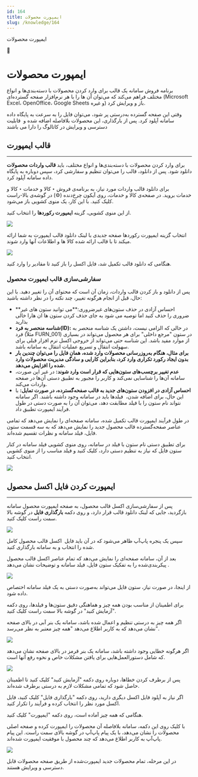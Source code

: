 ```yaml
---
id: 164
title: ایمپورت محصولات
slug: /knowledge/164
---
```



 

ایمپورت محصولات

 

 

📖

# ایمپورت محصولات

برنامه فروش سامانه یک قالب برای وارد کردن محصولات با دسته‌بندی‌ها و انواع مختلف فراهم می‌کند که می‌توان آن ها را با هر نرم‌افزار صفحه گسترده‌ای (Microsoft Excel، OpenOffice، Google Sheets و غیره) باز و ویرایش کرد.

وقتی این صفحه گسترده به‌درستی پر شود، می‌توان فایل را به سرعت به پایگاه داده سامانه آپلود کرد. پس از بارگذاری، این محصولات بلافاصله اضافه شده و  قابلیت دسترسی و ویرایش در کاتالوگ را دارا می باشند

## **قالب ایمپورت​**

---

برای وارد کردن محصولات با دسته‌بندی‌ها و انواع مختلف، باید **قالب واردات محصولات** دانلود شود. پس از دانلود، قالب را می‌توان تنظیم و سفارشی کرد، سپس دوباره به پایگاه داده سامانه آپلود کرد.

برای دانلود قالب واردات مورد نیاز، به برنامه‌ی فروش ‣ کالا و خدمات ‣ کالا و خدمات بروید. در صفحه‌ی کالا و خدمات، روی آیکون چرخ‌دنده (⚙️) در گوشه‌ی بالا-راست کلیک کنید. با این کار، یک منوی کشویی باز می‌شود.

از این منوی کشویی، گزینه **ایمپورت رکوردها** را انتخاب کنید.

![](https://odoofarsi.com/web/image/1704-6f65e8a8/image.png?access_token=05b34dd6-7574-442e-b42e-b170fc106875)

انتخاب گزینه ایمپورت رکوردها صفحه جدیدی با لینک دانلود قالب ایمپورت به شما ارائه میکند تا با قالب ارائه شده کالا ها و اطلاعات آنها وارد شوند.

![](https://odoofarsi.com/web/image/1920-4b9e7fe2/image.png?access_token=3b603688-a1b9-4b95-b52d-9befc0461cd9)

هنگامی که دانلود قالب تکمیل شد، فایل اکسل را باز کنید تا مقادیر را وارد کنید.

### **سفارشی‌سازی قالب ایمپورت محصول**

پس از دانلود و باز کردن قالب واردات، زمان آن است که محتوای آن را تغییر دهید. با این حال، قبل از انجام هرگونه تغییر، چند نکته را در نظر داشته باشید:

* **احساس آزادی در حذف ستون‌های غیرضروری:**می توانید ستون های غیر ضروری را حذف کنید اما توصیه می شود به جای حذف کردن ستون ها ان هارا خالی بذارید
* **شناسه منحصر به فرد(ID):** در حالی که الزامی نیست، داشتن یک شناسه منحصر به فرد (مثلاً FURN\_001) در ستون "مرجع داخلی" برای هر محصول می‌تواند در بسیاری از موارد مفید باشد. این شناسه حتی می‌تواند از خروجی اکسل نرم افزار قبلی برای سهولت انتقال و تسریع عملیات انتقال به سامانه باشد.
* **برای مثال، هنگام به‌روزرسانی محصولات وارد شده، همان فایل را می‌توان چندین بار بدون ایجاد رکورد تکراری وارد کرد، بنابراین کارایی و سادگی مدیریت محصولات وارد شده را افزایش می‌دهد.**
* **عدم تغییر برچسب‌های ستون‌هایی که قرار است وارد شوند:** در غیر این صورت، سامانه آن‌ها را شناسایی نمی‌کند و کاربر را مجبور به تطبیق دستی آن‌ها در صفحه واردات می‌کند.
* **احساس آزادی در افزودن ستون‌های جدید به قالب صفحه‌گسترده، در صورت تمایل:** با این حال، برای اضافه شدن،  فیلدها باید در سامانه وجود داشته باشند. اگر سامانه نتواند نام ستون را با فیلد مطابقت دهد، می‌توان آن را به صورت دستی در طول فرآیند ایمپورت تطبیق داد.

در طول فرآیند ایمپورت قالب تکمیل شده، سامانه صفحه‌ای را نمایش می‌دهد که تمامی عناصر صفحه‌گسترده قالب محصول جدید را نمایش می‌دهد که به سه قسمت ستون فایل، فیلد سامانه و نظرات تقسیم شده‌اند.

برای تطبیق دستی نام ستون با فیلد در سامانه، روی منوی کشویی فیلد سامانه در کنار ستون فایل که نیاز به تنظیم دستی دارد، کلیک کنید و فیلد مناسب را از منوی کشویی انتخاب کنید.

![](https://odoofarsi.com/web/image/1922-64a02b67/Screen%20Shot%202024-07-31%20at%201.45.35%20PM.png?access_token=5b430e17-330d-46a0-a739-630ebe648603)

## **ایمپورت کردن فایل اکسل محصول**

---

پس از سفارشی‌سازی اکسل قالب محصول، به صفحه ایمپورت محصول سامانه بازگردید، جایی که لینک دانلود قالب قرار دارد، و روی دکمه **بارگذاری فایل** در گوشه بالا سمت راست کلیک کنید.

![](https://odoofarsi.com/web/image/1931-4091ce3f/Screen%20Shot%202024-07-31%20at%203.25.56%20PM.png?access_token=f04fea47-9503-4555-a069-435c1800abb1)

سپس یک پنجره پاپ‌آپ ظاهر می‌شود که در آن باید فایل  اکسل قالب محصول کامل شده را انتخاب و به سامانه بارگذاری کنید.

بعد از آن، سامانه صفحه‌ای را نمایش می‌دهد که تمام عناصر اکسل قالب محصول  پیکربندی‌شده را به تفکیک ستون فایل، فیلد سامانه و توضیحات نشان می‌دهد.

![](https://odoofarsi.com/web/image/1932-b0cd3302/image.png?access_token=e7833324-56fd-41fc-a35d-b9a1bca10d6c)

از اینجا، در صورت نیاز، ستون فایل می‌تواند به‌صورت دستی به یک فیلد سامانه اختصاص داده شود.

برای اطمینان از مناسب بودن همه چیز و هماهنگی دقیق ستون‌ها و فیلدها، روی دکمه "آزمایش کنید" در گوشه بالا سمت راست کلیک کنید.

اگر همه چیز به درستی تنظیم و اعمال شده باشد، سامانه یک بنر آبی در بالای صفحه نشان می‌دهد که به کاربر اطلاع می‌دهد "همه چیز معتبر به نظر می‌رسد".

![](https://odoofarsi.com/web/image/1933-32e974d6/image.png?access_token=cdad3c1d-e098-487e-a3e5-b9ae1148cc24)

اگر هرگونه خطایی وجود داشته باشد، سامانه یک بنر قرمز در بالای صفحه نشان می‌دهد که شامل دستورالعمل‌هایی برای یافتن مشکلات خاص و نحوه رفع آنها است.

![](https://odoofarsi.com/web/image/1993-6410b44d/image.png?access_token=ee5fa257-7265-4cc3-a8fe-d41842657686)

پس از برطرف کردن خطاها، دوباره روی دکمه "آزمایش کنید" کلیک کنید تا اطمینان حاصل شود که تمامی مشکلات لازم به درستی برطرف شده‌اند.

اگر نیاز به آپلود فایل اکسل دیگری دارید، روی دکمه "بارگذاری فایل" کلیک کنید، فایل اکسل مورد نظر را انتخاب کرده و فرآیند را تکرار کنید.

هنگامی که همه چیز آماده است، روی دکمه "ایمپورت" کلیک کنید.

با کلیک روی این دکمه، سامانه بلافاصله آن محصولات را ایمپورت کرده و صفحه اصلی محصولات را نشان می‌دهد، با یک پیام پاپ‌آپ در گوشه بالای سمت راست. این پیام پاپ‌آپ به کاربر اطلاع می‌دهد که چند محصول با موفقیت ایمپورت شده‌اند.

![](https://odoofarsi.com/web/image/1994-3a98ce6e/Screen%20Shot%202024-08-03%20at%2011.44.29%20AM.png?access_token=8688faa4-995c-4db7-9d3d-62b620a4343a)

در این مرحله، تمام محصولات جدید ایمپورت‌شده از طریق صفحه محصولات قابل دسترسی و ویرایش هستند.